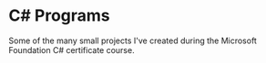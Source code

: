 # C# Programs

Some of the many small projects I've created during the Microsoft Foundation C# certificate course.
